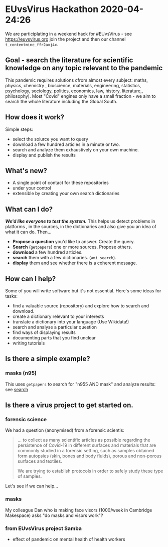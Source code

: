# EUvsVirus Hackathon 2020-04-24:26

We are participlating in a weekend hack for #EUvsVirus - see https://euvsvirus.org
join the project and then our channel `t_contentmine_ffr2axj4x`.


## Goal - search the literature for scientific knowledge on any topic relevant to the pandemic

This pandemic requires solutions cfrom almost every subject: maths, physics, chemistry , bioscience, materials, engineering, statistics, psychology, sociology, politics, economics, law, history, literature,, philosophy). Most "Covid" engines only have a small fraction - we aim to search the whole literature including the Global South.

## How does it work?
Simple steps:
* select the soiurce you want to query
* download a few hundred articles in a minute or two.
* search and analyze them exhaustively on your own machine.
* display and publish the results

## What's new?
* A single point of contact for these repositories
* under your control
* extensible by creating your own search dictionaries

## What can I do?
***We'd like everyone to *test* the system.*** This helps us detect problems in platforms , in the sources, in the dictionaries and also give you an idea of what it can do. Then...
* **Propose a question** you'd like to answer. Create the query.
* **Search** (`getpapers`) one or more sources. Propose others.
* **download** a few hundred articles.
* **search** them with a few dictionaries. (`ami search`).
* **display** them and see whether there is a coherent message.

## How can I help?
Some of you will write software but it's not essential. Here's some ideas for tasks:
* find a valuable source (repository) and explore how to search and download.
* create a dictionary relevant to your interests
* translate a dictionary into your language (Use Wikidata!)
* search and analyse a particular question
* find ways of displaying results 
* documenting parts that you find unclear
* writing tutorials

## Is there a simple example?
### masks (n95)
This uses `getpapers` to search for "n955 AND mask" and analyze results:
see [search](https://github.com/petermr/openVirus/blob/master/examples/n95/OVERVIEW.md)

## Is there a virus project to get started on.
### forensic science

We had a question (anonymised) from a forensic scientis:
<blockquote>
 ... to collect as many scientific articles as possible regarding the persistence of Covid-19 in different surfaces and materials that are commonly studied in a forensic setting, such as samples obtained form autopsies (skin, bones and body fluids), porous and non-porous surfaces and textiles.

We are trying to establish protocols in order to safely study these type of samples.
</blockquote>
Let's see if we can help...

### masks
My colleague Dan who is making face visors (1000/week in Cambridge Makespace) asks "do masks and visors work"?

### from EUvsVirus project Samba
*  effect of pandemic on mental health of health workers



